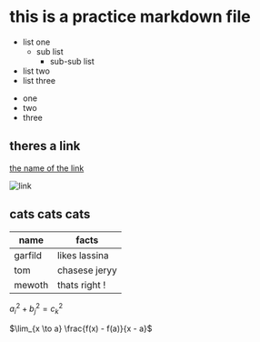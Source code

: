 # this is a practice markdown file


- list one
    - sub list 
        - sub-sub list  
- list two 
- list three 

* one 
* two 
* three 

## theres a link 

[the name of the link](www.filename.com)

![link](https://d.newsweek.com/en/full/2260507/angry-looking-cat.webp?w=900&f=3623e034ffe6d4cedb52c77893a95a57) 


## cats cats cats
 
| name    	| facts         	|   	
|  ---------	|  ---------------	|	
| garfild 	| likes lassina 	| 
| tom     	| chasese jeryy 	|  
| mewoth  	| thats right ! 	|   	

 
$a_i^2 + b_j^2 = c_k^2$

$\lim_{x \to a} \frac{f(x) - f(a)}{x - a}$
